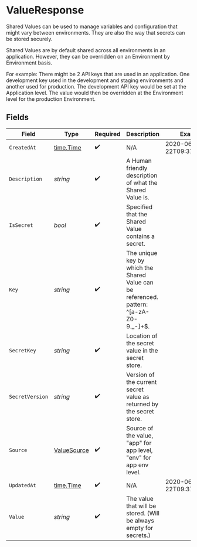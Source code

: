 # ValueResponse

Shared Values can be used to manage variables and configuration that might vary between environments. They are also the way that secrets can be stored securely.

Shared Values are by default shared across all environments in an application. However, they can be overridden on an Environment by Environment basis.

For example: There might be 2 API keys that are used in an application. One development key used in the development and staging environments and another used for production. The development API key would be set at the Application level. The value would then be overridden at the Environment level for the production Environment.


## Fields

| Field                                                                                   | Type                                                                                    | Required                                                                                | Description                                                                             | Example                                                                                 |
| --------------------------------------------------------------------------------------- | --------------------------------------------------------------------------------------- | --------------------------------------------------------------------------------------- | --------------------------------------------------------------------------------------- | --------------------------------------------------------------------------------------- |
| `CreatedAt`                                                                             | [time.Time](https://pkg.go.dev/time#Time)                                               | :heavy_check_mark:                                                                      | N/A                                                                                     | 2020-06-22T09:37:23.523Z                                                                |
| `Description`                                                                           | *string*                                                                                | :heavy_check_mark:                                                                      | A Human friendly description of what the Shared Value is.                               |                                                                                         |
| `IsSecret`                                                                              | *bool*                                                                                  | :heavy_check_mark:                                                                      | Specified that the Shared Value contains a secret.                                      |                                                                                         |
| `Key`                                                                                   | *string*                                                                                | :heavy_check_mark:                                                                      | The unique key by which the Shared Value can be referenced. pattern: ^[a-zA-Z0-9._-]+$. |                                                                                         |
| `SecretKey`                                                                             | *string*                                                                                | :heavy_check_mark:                                                                      | Location of the secret value in the secret store.                                       |                                                                                         |
| `SecretVersion`                                                                         | *string*                                                                                | :heavy_check_mark:                                                                      | Version of the current secret value as returned by the secret store.                    |                                                                                         |
| `Source`                                                                                | [ValueSource](../../models/shared/valuesource.md)                                       | :heavy_check_mark:                                                                      | Source of the value, "app" for app level, "env" for app env level.                      |                                                                                         |
| `UpdatedAt`                                                                             | [time.Time](https://pkg.go.dev/time#Time)                                               | :heavy_check_mark:                                                                      | N/A                                                                                     | 2020-06-22T09:37:23.523Z                                                                |
| `Value`                                                                                 | *string*                                                                                | :heavy_check_mark:                                                                      | The value that will be stored. (Will be always empty for secrets.)                      |                                                                                         |